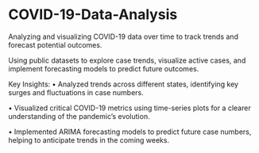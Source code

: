 # COVID-19-Data-Analysis
Analyzing and visualizing COVID-19 data over time to track trends and forecast potential outcomes.

Using public datasets to explore case trends, visualize active cases, and implement forecasting models to predict future outcomes.

Key Insights:
• Analyzed trends across different states, identifying key surges and fluctuations in case numbers.

• Visualized critical COVID-19 metrics using time-series plots for a clearer understanding of the pandemic’s evolution.

• Implemented ARIMA forecasting models to predict future case numbers, helping to anticipate trends in the coming weeks.

